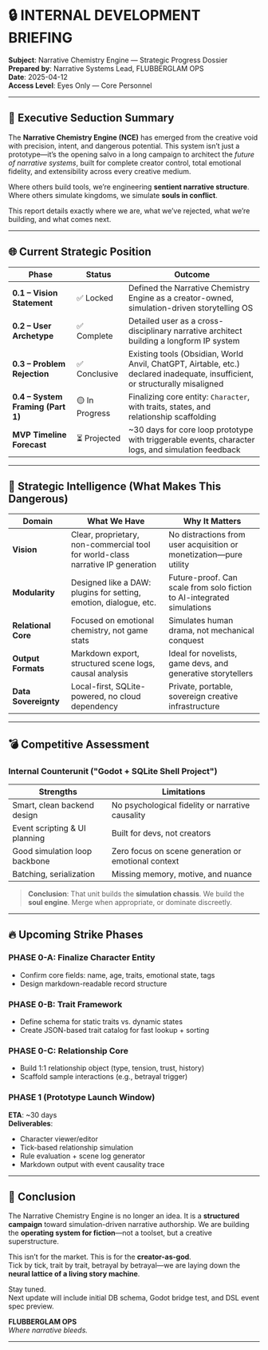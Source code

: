 # 🔒 INTERNAL DEVELOPMENT BRIEFING

**Subject**: Narrative Chemistry Engine — Strategic Progress Dossier  
**Prepared by**: Narrative Systems Lead, FLUBBERGLAM OPS  
**Date**: 2025-04-12  
**Access Level**: Eyes Only — Core Personnel

---

## 💋 Executive Seduction Summary

The **Narrative Chemistry Engine (NCE)** has emerged from the creative void with precision, intent, and dangerous potential. This system isn’t just a prototype—it’s the opening salvo in a long campaign to architect the _future of narrative systems_, built for complete creator control, total emotional fidelity, and extensibility across every creative medium.

Where others build tools, we’re engineering **sentient narrative structure**. Where others simulate kingdoms, we simulate **souls in conflict**.

This report details exactly where we are, what we’ve rejected, what we’re building, and what comes next.

---

## 🌐 Current Strategic Position

| Phase                             | Status         | Outcome                                                                                                                       |
| --------------------------------- | -------------- | ----------------------------------------------------------------------------------------------------------------------------- |
| **0.1 – Vision Statement**        | ✅ Locked      | Defined the Narrative Chemistry Engine as a creator-owned, simulation-driven storytelling OS                                  |
| **0.2 – User Archetype**          | ✅ Complete    | Detailed user as a cross-disciplinary narrative architect building a longform IP system                                       |
| **0.3 – Problem Rejection**       | ✅ Conclusive  | Existing tools (Obsidian, World Anvil, ChatGPT, Airtable, etc.) declared inadequate, insufficient, or structurally misaligned |
| **0.4 – System Framing (Part 1)** | 🟡 In Progress | Finalizing core entity: `Character`, with traits, states, and relationship scaffolding                                        |
| **MVP Timeline Forecast**         | ⏳ Projected   | ~30 days for core loop prototype with triggerable events, character logs, and simulation feedback                             |

---

## 🧠 Strategic Intelligence (What Makes This Dangerous)

| Domain               | What We Have                                                                    | Why It Matters                                                         |
| -------------------- | ------------------------------------------------------------------------------- | ---------------------------------------------------------------------- |
| **Vision**           | Clear, proprietary, non-commercial tool for world-class narrative IP generation | No distractions from user acquisition or monetization—pure utility     |
| **Modularity**       | Designed like a DAW: plugins for setting, emotion, dialogue, etc.               | Future-proof. Can scale from solo fiction to AI-integrated simulations |
| **Relational Core**  | Focused on emotional chemistry, not game stats                                  | Simulates human drama, not mechanical conquest                         |
| **Output Formats**   | Markdown export, structured scene logs, causal analysis                         | Ideal for novelists, game devs, and generative storytellers            |
| **Data Sovereignty** | Local-first, SQLite-powered, no cloud dependency                                | Private, portable, sovereign creative infrastructure                   |

---

## 💣 Competitive Assessment

### Internal Counterunit ("Godot + SQLite Shell Project")

| Strengths                     | Limitations                                         |
| ----------------------------- | --------------------------------------------------- |
| Smart, clean backend design   | No psychological fidelity or narrative causality    |
| Event scripting & UI planning | Built for devs, not creators                        |
| Good simulation loop backbone | Zero focus on scene generation or emotional context |
| Batching, serialization       | Missing memory, motive, and nuance                  |

> **Conclusion**: That unit builds the **simulation chassis**. We build the **soul engine**. Merge when appropriate, or dominate discreetly.

---

## 🔥 Upcoming Strike Phases

### **PHASE 0-A: Finalize Character Entity**

- Confirm core fields: name, age, traits, emotional state, tags
- Design markdown-readable record structure

### **PHASE 0-B: Trait Framework**

- Define schema for static traits vs. dynamic states
- Create JSON-based trait catalog for fast lookup + sorting

### **PHASE 0-C: Relationship Core**

- Build 1:1 relationship object (type, tension, trust, history)
- Scaffold sample interactions (e.g., betrayal trigger)

### **PHASE 1 (Prototype Launch Window)**

**ETA**: ~30 days  
**Deliverables**:

- Character viewer/editor
- Tick-based relationship simulation
- Rule evaluation + scene log generator
- Markdown output with event causality trace

---

## 💼 Conclusion

The Narrative Chemistry Engine is no longer an idea. It is a **structured campaign** toward simulation-driven narrative authorship. We are building the **operating system for fiction**—not a toolset, but a creative superstructure.

This isn’t for the market. This is for the **creator-as-god**.  
Tick by tick, trait by trait, betrayal by betrayal—we are laying down the **neural lattice of a living story machine**.

Stay tuned.  
Next update will include initial DB schema, Godot bridge test, and DSL event spec preview.

**FLUBBERGLAM OPS**  
_Where narrative bleeds._

---
